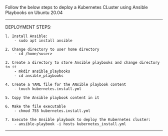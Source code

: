 Follow the below steps to deploy a Kubernetes CLuster using Ansible Playbooks on Ubuntu 20.04

_____________________________________________________________________________________________________________________________________________________________________________________________________________________________________________________________________

DEPLOYMENT STEPS:

    l. Install Ansible:
        - sudo apt install ansible

    2. Change directory to user home directory
    	- cd /home/<user>
     
    3. Create a directory to store Ansible playbooks and change directory to it
    	- mkdir ansible_playbooks
        - cd ansible_playbooks
     
    4. Create a YAML file for the ANsible playbook content
        - touch kubernetes.install.yml
     
    5. Copy the Ansible playbook content in it
        
    6. Make the file executable
        - chmod 755 kubernetes.install.yml
	
    7. Execute the Ansible playbook to deploy the Kubernetes cluster:
        - ansible-playbook -i hosts kubernetes_install.yml
_____________________________________________________________________________________________________________________________________________________________________________________________________________________________________________________________________


